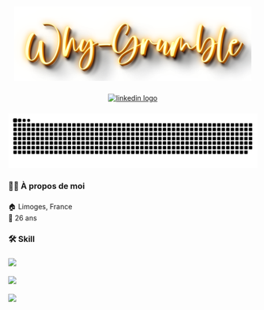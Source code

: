 
<div align="center">
  <img height="150" src="https://raw.githubusercontent.com/why-grumble/why-grumble/main/img/txt.png"  />
</div>

###

<div align="center">
  <a href="https://www.linkedin.com/in/hugo-loudes/" target="_blank" ><img src="https://img.shields.io/static/v1?message=LinkedIn&logo=linkedin&label=&color=0077B5&logoColor=white&labelColor=&style=for-the-badge" height="37" alt="linkedin logo"  /></a>
</div>

###

<img src="https://raw.githubusercontent.com/why-grumble/why-grumble/output/snake.svg" alt="Snake animation" />

###

<h3 align="left">👩‍💻  À propos de moi</h3>

###
:house: Limoges, France<br>
:birthday: 26 ans

###

<h3 align="left">🛠 Skill</h3>

###

<div align="left">
  <img src="https://skillicons.dev/icons?i=powershell,bash,html,php,css,mysql," height="40"  /><br><br>
  <img src="https://skillicons.dev/icons?i=linux,raspberrypi,vscode,ps,pr" height="40"  /><br><br>
  <img src="https://skillicons.dev/icons?i=azure,grafana,prometheus,wordpress" height="40"  />
</div>

